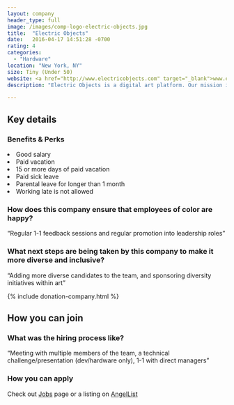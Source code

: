 ```yaml
---
layout: company
header_type: full
image: /images/comp-logo-electric-objects.jpg
title:  "Electric Objects"
date:   2016-04-17 14:51:28 -0700
rating: 4
categories:
  - "Hardware"
location: "New York, NY"
size: Tiny (Under 50)
website: <a href="http://www.electricobjects.com" target="_blank">www.electricobjects.com</a>
description: "Electric Objects is a digital art platform. Our mission is to put digital art on a wall in every home."

---
```


## Key details

<div class="company-results_benefits">
  <h3>Benefits &amp; Perks</h3>
  <li>Good salary</li>
  <li>Paid vacation</li>
  <li>15 or more days of paid vacation</li>
  <li>Paid sick leave</li>
  <li>Parental leave for longer than 1 month</li>
  <li>Working late is not allowed</li>

</div>

<div class="company-results_happiness">
  <h3>How does this company ensure that employees of color are happy?</h3>
  <p>“Regular 1-1 feedback sessions and regular promotion into leadership roles”</p>
</div>

<div class="company-results_nextsteps">
  <h3>What next steps are being taken by this company to make it more diverse and inclusive?</h3>
  <p>“Adding more diverse candidates to the team, and sponsoring diversity initiatives within art”</p>
</div>

{% include donation-company.html %}

## How you can join

<div class="company-results_hiringprocess">
  <h3>What was the hiring process like?</h3>
  <p>“Meeting with multiple members of the team, a technical challenge/presentation (dev/hardware only), 1-1 with direct managers”</p>
</div>

<div class="company-results_apply">
  <h3>How you can apply</h3>
  <p>Check out <a href="https://www.electricobjects.com/jobs" target="_blank">Jobs</a> page or a listing on <a href="https://angel.co/electric-objects" target="_blank">AngelList</a></p>
</div>
